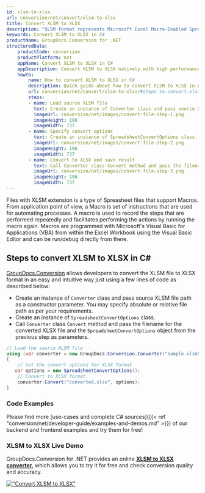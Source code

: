 ```yaml
---
id: xlsm-to-xlsx
url: conversion/net/convert/xlsm-to-xlsx
title: Convert XLSM to XLSX
description: "XLSM format represents Microsoft Excel Macro-Enabled Spreadsheet with .xlsm extension. Learn how to convert XLSM to XLSX file programmatically in C# language using GroupDocs.Conversion for .NET library."
keywords: Convert XLSM to XLSX in C#
productName: GroupDocs.Conversion for .NET
structuredData:
    productCode: conversion
    productPlatform: net
    appName: Convert XLSM to XLSX in C#
    appDescription: Convert XLSM to XLSX natively with high performance using C# language and server side GroupDocs.Conversion for .NET APIs, without the use of any software like Microsoft or Open Office.
    howTo:
        name: How to convert XLSM to XLSX in C# 
        description: Quick guide about how to convert XLSM to XLSX in C# with high performance and accuracy.
        url: conversion/net/convert/xlsm-to-xlsx/#steps-to-convert-xlsm-to-xlsx-in-c
        steps:
        - name: Load source XLSM file 
          text: Create an instance of Converter class and pass source XLSM file path as a constructor parameter. You may specify absolute or relative file path as per your requirements. 
          imageUrl: conversion/net/images/convert-file-step-1.png
          imageHeight: 196
          imageWidth: 737
        - name: Specify convert options 
          text: Create an instance of SpreadsheetConvertOptions class.
          imageUrl: conversion/net/images/convert-file-step-2.png
          imageHeight: 196
          imageWidth: 737
        - name: Convert to XLSX and save result 
          text: Call Converter class Convert method and pass the filename for the converted HTML file and the SpreadsheetConvertOptions object from the previous step as parameters.
          imageUrl: conversion/net/images/convert-file-step-3.png
          imageHeight: 196
          imageWidth: 737
---
```


Files with XLSM extension is a type of Spreasheet files that support Macros. From application point of view, a Macro is set of instructions that are used for automating processes. A macro is used to record the steps that are performed repeatedly and facilitates performing the actions by running the macro again. Macros are programmed with Microsoft's Visual Basic for Applications (VBA) from within the Excel Workbook using the Visual Basic Editor and can be run/debug directly from there.

## Steps to convert XLSM to XLSX in C#

[GroupDocs.Conversion](https://products.groupdocs.com/conversion/net) allows developers to convert the XLSM file to XLSX format in an easy and intuitive way just using a few lines of code as described below:

* Create an instance of `Converter` class and pass source XLSM file path as a constructor parameter. You may specify absolute or relative file path as per your requirements. 
* Create an instance of `SpreadsheetConvertOptions` class.
* Call `Converter` class `Convert` method and pass the filename for the converted XLSX file and the `SpreadsheetConvertOptions` object from the previous step as parameters.

```csharp
// Load the source XLSM file
using (var converter = new GroupDocs.Conversion.Converter("sample.xlsm"))
{
    // Set the convert options for XLSX format
   var options = new SpreadsheetConvertOptions();
    // Convert to XLSX format
    converter.Convert("converted.xlsx", options);
}
```

### Code Examples

Please find more [use-cases and complete C# sources]({{< ref "conversion/net/developer-guide/examples-and-demos.md" >}}) of our backend and frontend examples and try them for free!

### XLSM to XLSX Live Demo

GroupDocs.Conversion for .NET provides an online [**XLSM to XLSX converter**](https://products.groupdocs.app/conversion/xlsm-to-xlsx), which allows you to try it for free and check conversion quality and accuracy.

[!["Convert XLSM to XLSX"](conversion/net/images/convert-to-xlsx/convert-xlsm-to-xlsx.png)](https://products.groupdocs.app/conversion/xlsm-to-xlsx)